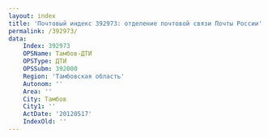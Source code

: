 ```yaml
---
layout: index
title: 'Почтовый индекс 392973: отделение почтовой связи Почты России'
permalink: /392973/
data:
    Index: 392973
    OPSName: Тамбов-ДТИ
    OPSType: ДТИ
    OPSSubm: 392000
    Region: 'Тамбовская область'
    Autonom: ''
    Area: ''
    City: Тамбов
    City1: ''
    ActDate: '20120517'
    IndexOld: ''
---
```

